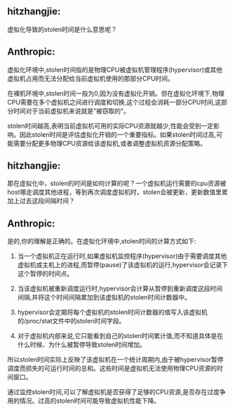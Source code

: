 hitzhangjie:
------------------------------------------------------------------------------
虚拟化导致的stolen时间是什么意思呢？

Anthropic:
------------------------------------------------------------------------------
虚拟化环境中,stolen时间指的是物理CPU被虚拟机管理程序(hypervisor)或其他虚拟机占用而无法分配给当前虚拟机使用的那部分CPU时间。

在裸机环境中,stolen时间一般为0,因为没有虚拟化开销。但在虚拟化环境下,物理CPU需要在多个虚拟机之间进行调度和切换,这个过程会消耗一部分CPU时间,这部分时间对于当前虚拟机来说就是"被窃取的"。

stolen时间越高,表明当前虚拟机可用的实际CPU资源就越少,性能会受到一定影响。因此stolen时间是评估虚拟化开销的一个重要指标。如果stolen时间过高,可能需要分配更多物理CPU资源给该虚拟机,或者调整虚拟机资源分配策略。

hitzhangjie:
------------------------------------------------------------------------------
那在虚拟化中，stolen的时间是如何计算的呢？一个虚拟机运行需要的cpu资源被host哪走调度其他进程，等到再次调度虚拟机时，stolen会被更新，更新数值里累加上过去这段间隔时间？

Anthropic:
------------------------------------------------------------------------------
是的,你的理解是正确的。在虚拟化环境中,stolen时间的计算方式如下:

1. 当一个虚拟机正在运行时,如果虚拟机监控程序(hypervisor)由于需要调度其他虚拟机或主机上的进程,而暂停(pause)了该虚拟机的运行,hypervisor会记录下这个暂停的时间点。

2. 当该虚拟机被重新调度运行时,hypervisor会计算从暂停到重新调度这段时间间隔,并将这个时间间隔累加到该虚拟机的stolen时间计数器中。

3. hypervisor会定期将每个虚拟机的stolen时间计数器的值写入该虚拟机的/proc/stat文件中的stolen时间字段。

4. 对于虚拟机内部来说,它只能看到自己的stolen时间累计值,而不知道具体是在什么时候、为什么被暂停导致stolen时间增加。

所以stolen时间实际上反映了该虚拟机在一个统计周期内,由于被hypervisor暂停调度而损失的可运行时间的总和。这些时间是虚拟机无法使用物理CPU资源的时间窗口。

通过监控stolen时间,可以了解虚拟机是否获得了足够的CPU资源,是否存在过度争用的情况。过高的stolen时间可能导致虚拟机性能下降。